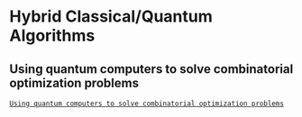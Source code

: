 # Hybrid Classical/Quantum Algorithms

## Using quantum computers to solve combinatorial optimization problems

[`Using quantum computers to solve combinatorial optimization problems`](QAS2023-5.pdf)
